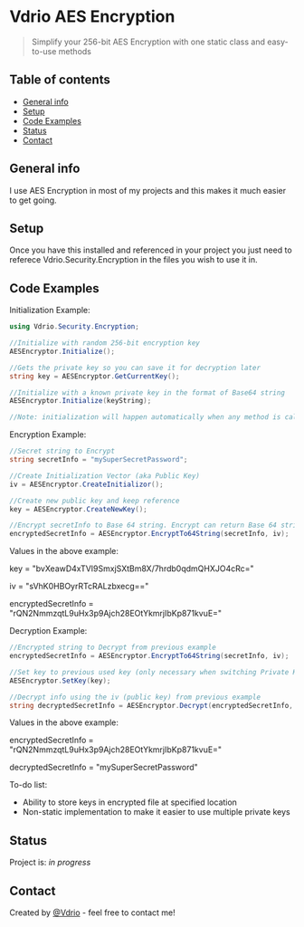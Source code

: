 ﻿# Vdrio AES Encryption
> Simplify your 256-bit AES Encryption with one static class and easy-to-use methods

## Table of contents
* [General info](#general-info)
* [Setup](#setup)
* [Code Examples](#code-examples)
* [Status](#status)
* [Contact](#contact)

## General info
I use AES Encryption in most of my projects and this makes it much easier to get going.


## Setup
Once you have this installed and referenced in your project you just need to referece Vdrio.Security.Encryption in the files you wish to use it in. 

## Code Examples
Initialization Example:
```csharp
using Vdrio.Security.Encryption;

//Initialize with random 256-bit encryption key
AESEncryptor.Initialize();

//Gets the private key so you can save it for decryption later
string key = AESEncryptor.GetCurrentKey();

//Initialize with a known private key in the format of Base64 string
AESEncryptor.Initialize(keyString);

//Note: initialization will happen automatically when any method is called
```

Encryption Example:
```csharp
//Secret string to Encrypt
string secretInfo = "mySuperSecretPassword";

//Create Initialization Vector (aka Public Key)
iv = AESEncryptor.CreateInitializor();

//Create new public key and keep reference
key = AESEncryptor.CreateNewKey();

//Encrypt secretInfo to Base 64 string. Encrypt can return Base 64 string or byte[] and has overloads to have byte[] or string inputs
encryptedSecretInfo = AESEncryptor.EncryptTo64String(secretInfo, iv);
```  

Values in the above example:  

key = "bvXeawD4xTVI9SmxjSXtBm8X/7hrdb0qdmQHXJO4cRc="  

iv = "sVhK0HBOyrRTcRALzbxecg=="  

encryptedSecretInfo = "rQN2NmmzqtL9uHx3p9Ajch28EOtYkmrjIbKp871kvuE="


Decryption Example:
```csharp
//Encrypted string to Decrypt from previous example
encryptedSecretInfo = AESEncryptor.EncryptTo64String(secretInfo, iv);

//Set key to previous used key (only necessary when switching Private Keys)
AESEncryptor.SetKey(key);

//Decrypt info using the iv (public key) from previous example
string decryptedSecretInfo = AESEncryptor.Decrypt(encryptedSecretInfo, iv);
```
Values in the above example:  

encryptedSecretInfo = "rQN2NmmzqtL9uHx3p9Ajch28EOtYkmrjIbKp871kvuE="  

decryptedSecretInfo = "mySuperSecretPassword"  



To-do list:
* Ability to store keys in encrypted file at specified location
* Non-static implementation to make it easier to use multiple private keys

## Status
Project is: _in progress_

## Contact
Created by [@Vdrio](lucasdglass@outlook.com) - feel free to contact me!